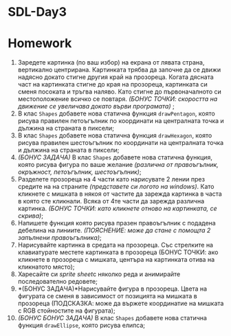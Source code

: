# SDL-Day3
# Homework

 1. Заредете картинка (по ваш избор) на екрана от лявата страна, вертикално центрирана. Картинката трябва да започне да се движи надясно докато стигне другия край на прозореца. Когата дясната част на картинката стигне до края на прозореца, картинката си сменя посоката и тръгва наляво. Като стигне до първоначалното си местоположение всичко се повтаря. *(БОНУС ТОЧКИ: скоростта на движение се увеличава докато върви програмата)* ;
 2. В клас `Shapes` добавете нова статична функция `drawPentagon`, която рисува правилен петоъгълник по координати на централната точка и дължина на страната в пиксели;
 3. В клас `Shapes` добавете нова статична функция `drawHexagon`, която рисува правилен шестоъгълник по координати на централната точка и дължина на страната в пиксели;
 4. *(БОНУС ЗАДАЧА)* В клас `Shapes` добавете нова статична функция, която рисува фигура по ваше желание *(различна от правоъгълник, окръжност, петоъгълник, шестоъгълник)*;
 5. Разделете прозореца на 4 части като нарисувате 2 лении през средите на на страните *(представете си логото на windows)*. Като кликнете с мишката в някоя от частите да зарежда картинка в часта в която сте кликнали. Всяка от 4те части да зарежда различна картинка. *(БОНУС ТОЧКИ: като кликнете отново на картинката, се скрива)*;
 6. Напишете функция която рисува празен правоъгълник с подадена дебелина на линиите. *(ПОЯСНЕНИЕ: може да стане с помощта 2 запълнени правоъгълника)*;
 7. Нарисувайте картинка в средата на прозореца. Със стрелките на клавиатурате местете картинката в прозореца (БОНУС ТОЧКИ: ако кликнете в прозореца с мишката, центъра на картинката отива на кликнатото място);
 8. Харесайте си *sprite sheet*с няколко реда и анимирайте последователно редовете;
 9. *(БОНУС ЗАДАЧА)*Нарисувайте фигура в прозореца. Цвета на фигурата се сменя в зависимост от позицията на мишката в прозореца (ПОДСКАЗКА: може да вържете координатие на мишката с RGB стойностите на фигурата);
 10. *(БОНУС БОНУС ЗАДАЧА)* В клас `Shapes` добавете нова статична функция `drawEllipse`, която рисува елипса;
